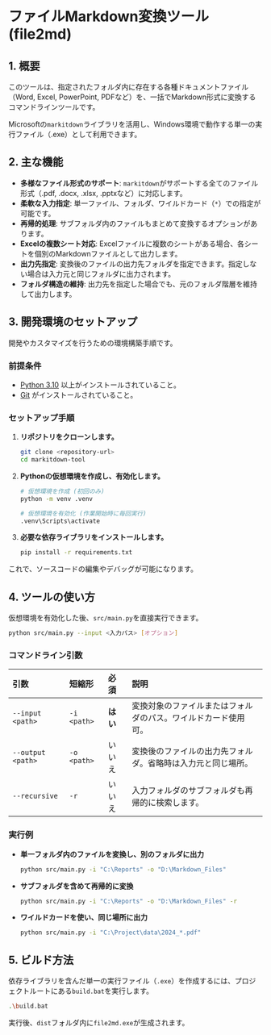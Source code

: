 # ファイルMarkdown変換ツール (file2md)

## 1. 概要

このツールは、指定されたフォルダ内に存在する各種ドキュメントファイル（Word, Excel, PowerPoint, PDFなど）を、一括でMarkdown形式に変換するコマンドラインツールです。

Microsoftの`markitdown`ライブラリを活用し、Windows環境で動作する単一の実行ファイル（.exe）として利用できます。

## 2. 主な機能

- **多様なファイル形式のサポート**: `markitdown`がサポートする全てのファイル形式（.pdf, .docx, .xlsx, .pptxなど）に対応します。
- **柔軟な入力指定**: 単一ファイル、フォルダ、ワイルドカード（`*`）での指定が可能です。
- **再帰的処理**: サブフォルダ内のファイルもまとめて変換するオプションがあります。
- **Excelの複数シート対応**: Excelファイルに複数のシートがある場合、各シートを個別のMarkdownファイルとして出力します。
- **出力先指定**: 変換後のファイルの出力先フォルダを指定できます。指定しない場合は入力元と同じフォルダに出力されます。
- **フォルダ構造の維持**: 出力先を指定した場合でも、元のフォルダ階層を維持して出力します。

## 3. 開発環境のセットアップ

開発やカスタマイズを行うための環境構築手順です。

### 前提条件

- [Python 3.10](https://www.python.org/downloads/) 以上がインストールされていること。
- [Git](https://git-scm.com/downloads) がインストールされていること。

### セットアップ手順

1. **リポジトリをクローンします。**
   ```bash
   git clone <repository-url>
   cd markitdown-tool
   ```

2. **Pythonの仮想環境を作成し、有効化します。**
   ```bash
   # 仮想環境を作成 (初回のみ)
   python -m venv .venv

   # 仮想環境を有効化 (作業開始時に毎回実行)
   .venv\Scripts\activate
   ```

3. **必要な依存ライブラリをインストールします。**
   ```bash
   pip install -r requirements.txt
   ```

これで、ソースコードの編集やデバッグが可能になります。

## 4. ツールの使い方

仮想環境を有効化した後、`src/main.py`を直接実行できます。

```bash
python src/main.py --input <入力パス> [オプション]
```

### コマンドライン引数

| 引数 | 短縮形 | 必須 | 説明 |
| :--- | :--- | :--- | :--- |
| `--input <path>` | `-i <path>` | **はい** | 変換対象のファイルまたはフォルダのパス。ワイルドカード使用可。 |
| `--output <path>`| `-o <path>` | いいえ | 変換後のファイルの出力先フォルダ。省略時は入力元と同じ場所。 |
| `--recursive` | `-r` | いいえ | 入力フォルダのサブフォルダも再帰的に検索します。 |

### 実行例

- **単一フォルダ内のファイルを変換し、別のフォルダに出力**
  ```bash
  python src/main.py -i "C:\Reports" -o "D:\Markdown_Files"
  ```

- **サブフォルダを含めて再帰的に変換**
  ```bash
  python src/main.py -i "C:\Reports" -o "D:\Markdown_Files" -r
  ```

- **ワイルドカードを使い、同じ場所に出力**
  ```bash
  python src/main.py -i "C:\Project\data\2024_*.pdf"
  ```

## 5. ビルド方法

依存ライブラリを含んだ単一の実行ファイル（`.exe`）を作成するには、プロジェクトルートにある`build.bat`を実行します。

```bash
.\build.bat
```

実行後、`dist`フォルダ内に`file2md.exe`が生成されます。

